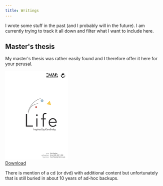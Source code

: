 ```yaml
---
title: Writings
---
```

I wrote some stuff in the past (and I probably will in the future). I am currently trying to track it all down and filter what I want to include here.

## Master's thesis
My master's thesis was rather easily found and I therefore offer it here for your perusal.

[![Front cover](./images/thesis.png)](./files/Thesis_Niels_Keetlaer.pdf)  
[Download](./files/Thesis_Niels_Keetlaer.pdf)

There is mention of a cd (or dvd) with additional content but unfortunately that is still buried in about 10 years of ad-hoc backups.
